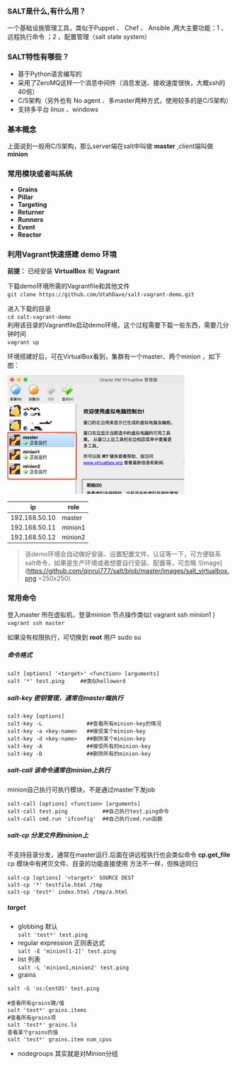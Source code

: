 ### SALT是什么,有什么用？
一个基础设施管理工具，类似于Puppet 、 Chef 、 Ansible ,两大主要功能：1 、远程执行命令 ；2 、配置管理（salt state system）

### SALT特性有哪些？
- 基于Python语言编写的
- 采用了ZeroMQ这样一个消息中间件（消息发送、接收速度很快，大概ssh的40倍）
- C/S架构（另外也有 No agent 、多master两种方式，使用较多的是C/S架构）
- 支持多平台 linux 、windows 

### 基本概念
上面说到一般用C/S架构，那么server端在salt中叫做 **master** ,client端叫做 **minion**


### 常用模块或者叫系统
- **Grains**
- **Pillar**
- **Targeting**
- **Returner**
- **Runners**
- **Event**
- **Reactor**


### 利用Vagrant快速搭建 **demo** 环境

**前提：** 已经安装 **VirtualBox** 和 **Vagrant**

下载demo环境所需的Vagrantfile和其他文件  
 `git clone https://github.com/UtahDave/salt-vagrant-demo.git`  
 
进入下载的目录  
 `cd salt-vagrant-demo`  
利用该目录的Vagrantfile启动demo环境，这个过程需要下载一些东西，需要几分钟时间  
 `vagrant up`  
 
环境搭建好后，可在VirtualBox看到，集群有一个master、两个minion ，如下图：  



<img src="https://github.com/qinrui777/salt/blob/master/images/salt_virtualbox.png" width="400">

|      ip      |role  |
|------------  |----- |
|192.168.50.10|master |
|192.168.50.11|minion1|
|192.168.50.12|minion2|

> 该demo环境会自动做好安装、设置配置文件、认证等一下，可方便联系salt命令，如果是生产环境或者想要自行安装、配置等，可忽略
> ![image](https://github.com/qinrui777/salt/blob/master/images/salt_virtualbox.png =250x250)

###  常用命令

登入master 所在虚拟机，登录minion 节点操作类似( vagrant ssh minion1 )  
`vagrant ssh master`

如果没有权限执行，可切换到 **root** 用户
sudo su

##### 命令格式 
`salt [options] '<target>' <function> [arguments]`  
`salt '*' test.ping     ##类似helloword`  

#####  salt-key 密钥管理，通常在master端执行
 ```
salt-key [options]
salt-key -L              ##查看所有minion-key的情况
salt-key -a <key-name>   ##接受某个minion-key
salt-key -d <key-name>   ##删除某个minion-key
salt-key -A              ##接受所有的minion-key
salt-key -D              ##删除所有的minion-key
```

#####  salt-call 该命令通常在minion上执行

minion自己执行可执行模块，不是通过master下发job

```
salt-call [options] <function> [arguments]
salt-call test.ping           ##自己执行test.ping命令
salt-call cmd.run 'ifconfig'  ##自己执行cmd.run函数
```

#####  salt-cp 分发文件到minion上
不支持目录分发，通常在master运行.后面在讲远程执行也会类似命令 **cp.get_file**  cp 模块中有拷贝文件、目录的功能直接使用
方法不一样，但殊途同归
```
salt-cp [options] '<target>' SOURCE DEST
salt-cp '*' testfile.html /tmp
salt-cp 'test*' index.html /tmp/a.html
```


##### target

* globbing 默认   
`salt 'test*' test.ping`
* regular expression 正则表达式  
`salt -E 'minion[1-2]' test.ping`
* list 列表  
`salt -L 'minion1,minion2' test.ping`
* grains  
```
salt -G 'os:CentOS' test.ping

#查看所有grains键/值
salt 'test*' grains.items
#查看所有grains项
salt 'test*' grains.ls
查看某个grains的值
salt 'test*' grains.item num_cpus
```

* nodegroups 其实就是对Minion分组
